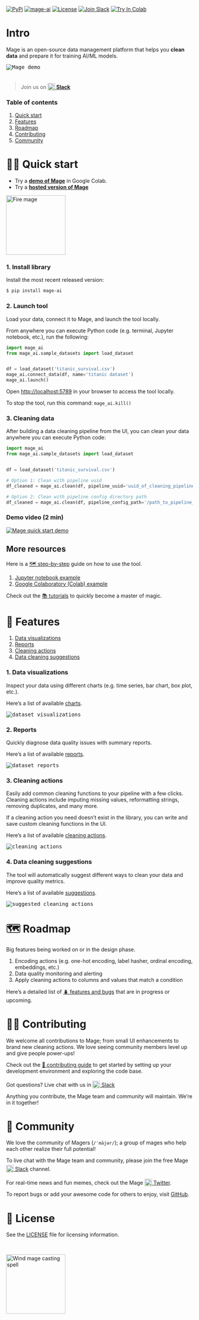 [![PyPi](https://img.shields.io/pypi/v/mage-ai?color=orange)](https://pypi.org/project/mage-ai/)
[![mage-ai](https://img.shields.io/circleci/build/gh/mage-ai/mage-ai?color=%23159946&label=CircleCI&logo=circleci)](https://app.circleci.com/pipelines/github/mage-ai/mage-ai?branch=master&filter=all)
[![License](https://img.shields.io/github/license/mage-ai/mage-ai?color=red)](https://opensource.org/licenses/Apache-2.0)
[![Join Slack](https://img.shields.io/badge/Slack-Join%20Slack-blueviolet?logo=slack)](https://join.slack.com/t/mageai/shared_invite/zt-1adn34w4m-t~TcnPTlo3~5~d_0raOp6A)
[![Try In Colab](https://colab.research.google.com/assets/colab-badge.svg)](https://colab.research.google.com/drive/1Pc6dpAolwuSKuoOEpWSWgx6MbNraSMVE?usp=sharing)

# Intro

Mage is an open-source data management platform
that helps you
<b>clean data</b> and
prepare it for training AI/ML models.

<kbd>
  <img
    alt="Mage demo"
    src="media/quick-demo.gif"
  />
</kbd>

<br />
<br />

> Join us on
> **[<img alt="Slack" height="20" src="https://thepostsportsbar.com/wp-content/uploads/2017/02/Slack-Logo.png" style="position: relative; top: 4px;" /> Slack](https://www.mage.ai/chat)**

### Table of contents
1. [Quick start](#%EF%B8%8F-quick-start)
1. [Features](#-features)
1. [Roadmap](#%EF%B8%8F-roadmap)
1. [Contributing](#%EF%B8%8F-contributing)
1. [Community](#-community)

# 🏃‍♀️ Quick start

- Try a **[demo of Mage](https://colab.research.google.com/drive/1Pc6dpAolwuSKuoOEpWSWgx6MbNraSMVE?usp=sharing)** in Google Colab.
- Try a **[hosted version of Mage](http://18.237.55.91:5789/)**

<img alt="Fire mage" height="160" src="media/mage-fire-charging-up.svg" />

### 1. Install library
Install the most recent released version:
```bash
$ pip install mage-ai
```

### 2. Launch tool
Load your data, connect it to Mage, and launch the tool locally.


From anywhere you can execute Python code (e.g. terminal, Jupyter notebook, etc.),
run the following:

```python
import mage_ai
from mage_ai.sample_datasets import load_dataset


df = load_dataset('titanic_survival.csv')
mage_ai.connect_data(df, name='titanic dataset')
mage_ai.launch()
```

Open [http://localhost:5789](http://localhost:5789) in your browser to access the tool locally.

To stop the tool, run this command: `mage_ai.kill()`

### 3. Cleaning data
After building a data cleaning pipeline from the UI,
you can clean your data anywhere you can execute Python code:

```python
import mage_ai
from mage_ai.sample_datasets import load_dataset


df = load_dataset('titanic_survival.csv')

# Option 1: Clean with pipeline uuid
df_cleaned = mage_ai.clean(df, pipeline_uuid='uuid_of_cleaning_pipeline')

# Option 2: Clean with pipeline config directory path
df_cleaned = mage_ai.clean(df, pipeline_config_path='/path_to_pipeline_config_dir')
```

### Demo video (2 min)

[![Mage quick start demo](media/mage-demo-quick-start-youtube-preview.png)](https://www.youtube.com/watch?v=cRib1zOaqWs "Mage quick start demo")

## More resources

Here is a [🗺️ step-by-step](docs/tutorials/quick-start.md) guide on how to use the tool.

1. [Jupyter notebook example](docs/tutorials/assets/quick-start.ipynb)
1. [Google Colaboratory (Colab) example](https://colab.research.google.com/drive/1Pc6dpAolwuSKuoOEpWSWgx6MbNraSMVE?usp=sharing)

Check out the [📚 tutorials](docs/tutorials/README.md) to quickly become a master of magic.

# 🔮 Features

1. [Data visualizations](#data-visualizations)
1. [Reports](#reports)
1. [Cleaning actions](#cleaning-actions)
1. [Data cleaning suggestions](#data-cleaning-suggestions)

### 1. Data visualizations
Inspect your data using different charts (e.g. time series, bar chart, box plot, etc.).

Here’s a list of available [charts](docs/charts/README.md).

<kbd>
  <img
    alt="dataset visualizations"
    src="media/dataset-overview-visualizations.png"
  />
</kbd>

### 2. Reports
Quickly diagnose data quality issues with summary reports.

Here’s a list of available [reports](docs/reports/README.md).

<kbd>
  <img
    alt="dataset reports"
    src="media/dataset-overview-reports.png"
  />
</kbd>

### 3. Cleaning actions
Easily add common cleaning functions to your pipeline with a few clicks.
Cleaning actions include imputing missing values, reformatting strings, removing duplicates,
and many more.

If a cleaning action you need doesn’t exist in the library,
you can write and save custom cleaning functions in the UI.

Here’s a list of available [cleaning actions](docs/actions/README.md).

<kbd>
  <img
    alt="cleaning actions"
    src="media/dataset-overview-actions-preview.png"
  />
</kbd>

### 4. Data cleaning suggestions
The tool will automatically suggest different ways to clean your data and improve quality metrics.

Here’s a list of available [suggestions](docs/suggestions/README.md).

<kbd>
  <img
    alt="suggested cleaning actions"
    src="media/dataset-overview.png"
  />
</kbd>

# 🗺️ Roadmap
Big features being worked on or in the design phase.

1. Encoding actions (e.g. one-hot encoding, label hasher, ordinal encoding, embeddings, etc.)
1. Data quality monitoring and alerting
1. Apply cleaning actions to columns and values that match a condition

Here’s a detailed list of [🪲 features and bugs](https://airtable.com/shrwN5wDuDuPScPut/tblAlH31g7dYRjmoZ)
that are in progress or upcoming.

# 🙋‍♀️ Contributing
We welcome all contributions to Mage;
from small UI enhancements to brand new cleaning actions.
We love seeing community members level up and give people power-ups!

Check out the [🎁 contributing guide](/docs/contributing/README.md) to get started
by setting up your development environment and
exploring the code base.

Got questions? Live chat with us in
[<img alt="Slack" height="20" src="https://thepostsportsbar.com/wp-content/uploads/2017/02/Slack-Logo.png" style="position: relative; top: 4px;" /> Slack](https://www.mage.ai/chat)

Anything you contribute, the Mage team and community will maintain. We’re in it together!

# 🧙 Community
We love the community of Magers (`/ˈmājər/`);
a group of mages who help each other realize their full potential!

To live chat with the Mage team and community,
please join the free Mage [<img alt="Slack" height="20" src="https://thepostsportsbar.com/wp-content/uploads/2017/02/Slack-Logo.png" style="position: relative; top: 4px;" /> Slack](https://www.mage.ai/chat)
channel.

For real-time news and fun memes, check out the Mage
[<img alt="Twitter" height="20" src="https://upload.wikimedia.org/wikipedia/commons/thumb/4/4f/Twitter-logo.svg/2491px-Twitter-logo.svg.png" style="position: relative; top: 4px;" /> Twitter](https://twitter.com/mage_ai).

To report bugs or add your awesome code for others to enjoy,
visit [GitHub](https://github.com/mage-ai/mage-ai).

# 🪪 License
See the [LICENSE](LICENSE) file for licensing information.

<br />

[<img alt="Wind mage casting spell" height="160" src="media/mage-wind-casting-spell.svg" />](https://www.mage.ai/)
